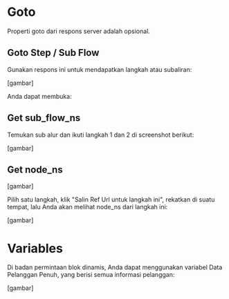 # Goto

Properti goto dari respons server adalah opsional.

## Goto Step / Sub Flow

Gunakan respons ini untuk mendapatkan langkah atau subaliran:

[gambar]

Anda dapat membuka:



## Get sub_flow_ns

Temukan sub alur dan ikuti langkah 1 dan 2 di screenshot berikut:

[gambar]

## Get node_ns

[gambar]

Pilih satu langkah, klik "Salin Ref Url untuk langkah ini", rekatkan di suatu tempat, lalu Anda akan melihat node_ns dari langkah ini:

[gambar]

# Variables

Di badan permintaan blok dinamis, Anda dapat menggunakan variabel Data Pelanggan Penuh, yang berisi semua informasi pelanggan:

[gambar]


